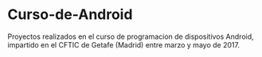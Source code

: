
# Curso-de-Android

Proyectos realizados en el curso de programacion de dispositivos Android, impartido en el CFTIC de Getafe (Madrid) entre marzo y mayo de 2017.

